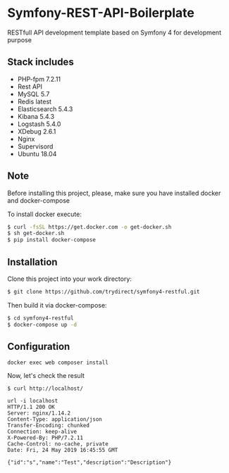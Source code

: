 

# Symfony-REST-API-Boilerplate

RESTfull API development template based on Symfony 4 for development purpose

## Stack includes
* PHP-fpm 7.2.11
* Rest API
* MySQL 5.7
* Redis latest
* Elasticsearch 5.4.3
* Kibana 5.4.3
* Logstash 5.4.0
* XDebug 2.6.1
* Nginx 
* Supervisord
* Ubuntu 18.04

## Note
Before installing this project, please, make sure you have installed docker and docker-compose

To install docker execute: 
```sh
$ curl -fsSL https://get.docker.com -o get-docker.sh
$ sh get-docker.sh
$ pip install docker-compose
```
## Installation
Clone this project into your work directory:
```sh
$ git clone https://github.com/trydirect/symfony4-restful.git
```
Then build it via docker-compose:
```sh
$ cd symfony4-restful
$ docker-compose up -d
```

## Configuration

```
docker exec web composer install
```

Now, let's check the result
```
$ curl http://localhost/

url -i localhost
HTTP/1.1 200 OK
Server: nginx/1.14.2
Content-Type: application/json
Transfer-Encoding: chunked
Connection: keep-alive
X-Powered-By: PHP/7.2.11
Cache-Control: no-cache, private
Date: Fri, 24 May 2019 16:45:55 GMT

{"id":"s","name":"Test","description":"Description"}
```

